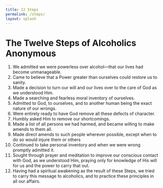 ```yaml
---
title: 12 Steps
permalink: /steps/
layout: splash 
---
```


# The Twelve Steps of Alcoholics Anonymous
1. We admitted we were powerless over alcohol—that our lives had become unmanageable.
2. Came to believe that a Power greater than ourselves could restore us to sanity.
3. Made a decision to turn our will and our lives over to the care of God as we understood Him.
4. Made a searching and fearless moral inventory of ourselves.
5. Admitted to God, to ourselves, and to another human being the exact nature of our wrongs.
6. Were entirely ready to have God remove all these defects of character.
7. Humbly asked Him to remove our shortcomings.
8. Made a list of all persons we had harmed, and became willing to make amends to them all.
9. Made direct amends to such people wherever possible, except when to do so would injure them or others
10. Continued to take personal inventory and when we were wrong promptly admitted it.
11. Sought through prayer and meditation to improve our conscious contact with God, as we understood Him, praying only for knowledge of His will for us and the power to carry that out.
12. Having had a spiritual awakening as the result of these Steps, we tried to carry this message to alcoholics, and to practice these principles in all our affairs.
